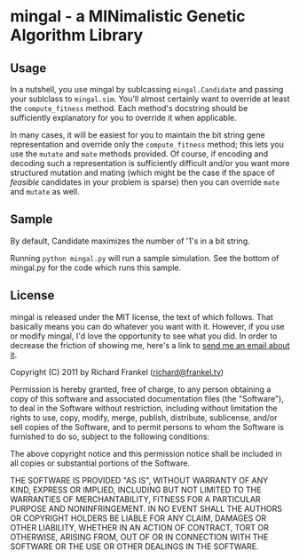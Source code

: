 mingal - a MINimalistic Genetic Algorithm Library
=================================================

Usage
-----

In a nutshell, you use mingal by sublcassing `mingal.Candidate` and passing
your sublclass to `mingal.sim`. You'll almost certainly want to override at
least the `compute_fitness` method. Each method's docstring should be
sufficiently explanatory for you to override it when applicable.

In many cases, it will be easiest for you to maintain the bit string gene
representation and override only the `compute_fitness` method; this lets you
use the `mutate` and `mate` methods provided. Of course, if encoding and
decoding such a representation is sufficiently difficult and/or you want more
structured mutation and mating (which might be the case if the space of
*feasible* candidates in your problem is sparse) then you can override `mate`
and `mutate` as well.

Sample
------

By default, Candidate maximizes the number of '1's in a bit string.

Running `python mingal.py` will run a sample simulation. See the bottom of
mingal.py for the code which runs this sample.

License
-------

mingal is released under the MIT license, the text of which follows. That
basically means you can do whatever you want with it. However, if you use or
modify mingal, I'd love the opportunity to see what you did. In order to
decrease the friction of showing me, here's a link to [send me an
email about it](mailto:richard@frankel.tv?subject=mingal).

Copyright (C) 2011 by Richard Frankel (richard@frankel.tv)

Permission is hereby granted, free of charge, to any person obtaining a copy
of this software and associated documentation files (the "Software"), to deal
in the Software without restriction, including without limitation the rights
to use, copy, modify, merge, publish, distribute, sublicense, and/or sell
copies of the Software, and to permit persons to whom the Software is
furnished to do so, subject to the following conditions:

The above copyright notice and this permission notice shall be included in all
copies or substantial portions of the Software.

THE SOFTWARE IS PROVIDED "AS IS", WITHOUT WARRANTY OF ANY KIND, EXPRESS OR
IMPLIED, INCLUDING BUT NOT LIMITED TO THE WARRANTIES OF MERCHANTABILITY,
FITNESS FOR A PARTICULAR PURPOSE AND NONINFRINGEMENT. IN NO EVENT SHALL THE
AUTHORS OR COPYRIGHT HOLDERS BE LIABLE FOR ANY CLAIM, DAMAGES OR OTHER
LIABILITY, WHETHER IN AN ACTION OF CONTRACT, TORT OR OTHERWISE, ARISING FROM,
OUT OF OR IN CONNECTION WITH THE SOFTWARE OR THE USE OR OTHER DEALINGS IN THE
SOFTWARE.